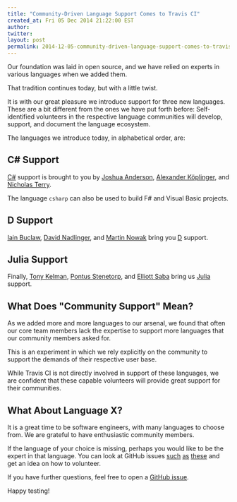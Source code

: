 ```yaml
---
title: "Community-Driven Language Support Comes to Travis CI"
created_at: Fri 05 Dec 2014 21:22:00 EST
author:
twitter:
layout: post
permalink: 2014-12-05-community-driven-language-support-comes-to-travis-ci
---
```


Our foundation was laid in open source, and we have relied on
experts in various languages when we added them.

That tradition continues today, but with a little twist.

It is with our great pleasure we introduce support for three new languages.
These are a bit different from the ones we have put forth before:
Self-identified volunteers in the respective language communities
will develop, support, and document the language ecosystem.

The languages we introduce today, in alphabetical order, are:

## C# Support

[C#](http://docs.travis-ci.com/user/languages/csharp/) support is brought to you
by [Joshua Anderson](https://github.com/joshua-anderson),
[Alexander Köplinger](https://github.com/akoeplinger), and
[Nicholas Terry](https://github.com/nterry).

The language `csharp` can also be used to build F# and Visual Basic projects.

## D Support

[Iain Buclaw](https://github.com/ibuclaw),
[David Nadlinger](https://github.com/klickverbot), and
[Martin Nowak](https://github.com/MartinNowak) bring you
[D](http://docs.travis-ci.com/user/languages/d/) support.

## Julia Support

Finally, [Tony Kelman](https://github.com/tkelman),
[Pontus Stenetorp](https://github.com/ninjin),
and [Elliott Saba](https://github.com/staticfloat) bring us
[Julia](http://docs.travis-ci.com/user/languages/julia) support.

## What Does "Community Support" Mean?

As we added more and more languages to our arsenal, we found that
often our core team members lack the expertise to support more
languages that our community members asked for.

This is an experiment in which we rely explicitly on the community
to support the demands of their respective user base.

While Travis CI is not directly involved in support of these
languages, we are confident that these capable volunteers will
provide great support for their communities.

## What About Language X?

It is a great time to be software engineers, with many languages
to choose from.
We are grateful to have enthusiastic community members.

If the language of your choice is missing, perhaps you would like
to be the expert in that language.
You can look at GitHub issues [such](https://github.com/travis-ci/travis-build/pull/294)
[as](https://github.com/travis-ci/travis-build/pull/340)
[these](https://github.com/travis-ci/travis-build/pull/318)
and get an idea on how to volunteer.

If you have further questions, feel free to open a
[GitHub issue](https://github.com/travis-ci/travis-ci/issues/new).

Happy testing!
